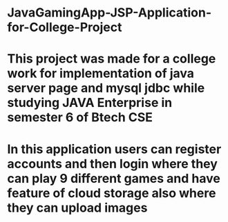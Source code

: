 # JavaGamingApp-JSP-Application-for-College-Project
<h1>This project was made for a college work for implementation of java server page and mysql jdbc while studying JAVA Enterprise in semester 6 of Btech CSE</h1>
<h1>In this application users can register accounts and then login where they can play 9 different games and have feature of cloud storage also where they can upload images</h1>
